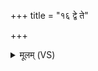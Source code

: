 +++
title = "१६ द्वे ते"

+++
<details><summary>मूलम् (VS)</summary>

द्वे ते॑ च॒क्रेसूर्ये॑ ब्र॒ह्माण॑ ऋतु॒था वि॑दुः। अथैकं॑ च॒क्रं यद्गुहा॒ तद॑द्धा॒तय॒इद्वि॒दुः ॥
</details>